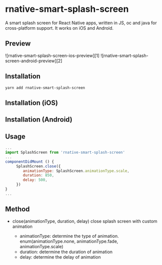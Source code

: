 # rnative-smart-splash-screen

A smart splash screen for React Native apps, written in JS, oc and java for cross-platform support.
It works on iOS and Android.

## Preview

![rnative-smart-splash-screen-ios-preview][1]
![rnative-smart-splash-screen-android-preview][2]

## Installation

```
yarn add rnative-smart-splash-screen
```

## Installation (iOS)

## Installation (Android)

## Usage

```js
...
import SplashScreen from 'rnative-smart-splash-screen'
...
componentDidMount () {
     SplashScreen.close({
        animationType: SplashScreen.animationType.scale,
        duration: 850,
        delay: 500,
     })
}
...

```

## Method

* close(animationType, duration, delay)
  close splash screen with custom animation

  * animationType: determine the type of animation. enum(animationType.none, animationType.fade, animationType.scale)
  * duration: determine the duration of animation
  * delay: determine the delay of animation
